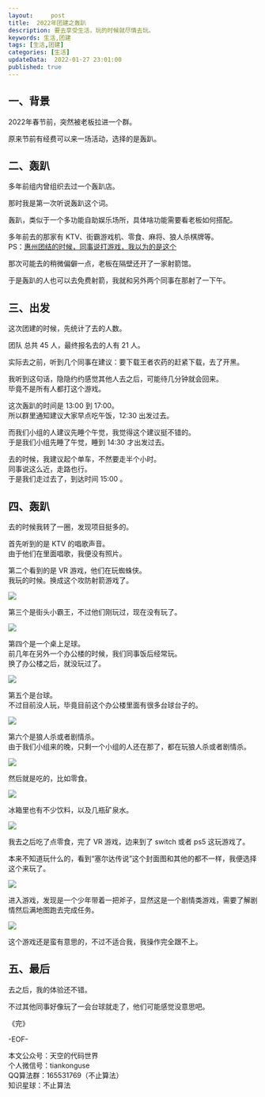 ```yaml
---   
layout:     post  
title:  2022年团建之轰趴      
description: 要去享受生活，玩的时候就尽情去玩。  
keywords: 生活,团建 
tags: [生活,团建]    
categories: [生活]  
updateData:  2022-01-27 23:01:00  
published: true  
---  
```



## 一、背景


2022年春节前，突然被老板拉进一个群。  


原来节前有经费可以来一场活动，选择的是轰趴。  


## 二、轰趴


多年前组内曾组织去过一个轰趴店。  


那时我是第一次听说轰趴这个词。  

 
轰趴，类似于一个多功能自助娱乐场所，具体啥功能需要看老板如何搭配。  


多年前去的那家有 KTV、街霸游戏机、零食、麻将、狼人杀棋牌等。  
PS：[惠州团结的时候，同事说打游戏，我以为的是这个](https://mp.weixin.qq.com/s/_Erg9rlKW7xgHbpZmljzDw)  


那次可能去的稍微偏僻一点，老板在隔壁还开了一家射箭馆。  


于是轰趴的人也可以去免费射箭，我就和另外两个同事在那射了一下午。  


## 三、出发  


这次团建的时候，先统计了去的人数。  


团队 总共 45 人，最终报名去的人有 21 人。  


实际去之前，听到几个同事在建议：要下载王者农药的赶紧下载，去了开黑。  


我听到这句话，隐隐约约感觉其他人去之后，可能待几分钟就会回来。  
毕竟不是所有人都打这个游戏。  


这次轰趴的时间是 13:00 到 17:00。  
所以群里通知建议大家早点吃午饭，12:30 出发过去。  


而我们小组的人建议先睡个午觉，我觉得这个建议挺不错的。  
于是我们小组先睡了午觉，睡到 14:30 才出发过去。  


去的时候，我建议起个单车，不然要走半个小时。  
同事说这么近，走路也行。  
于是我们走过去了，到达时间 15:00 。  


## 四、轰趴


去的时候我转了一圈，发现项目挺多的。  


首先听到的是 KTV 的唱歌声音。  
由于他们在里面唱歌，我便没有照片。  


第二个看到的是 VR 游戏，他们在玩蜘蛛侠。  
我玩的时候。换成这个攻防射箭游戏了。  


![](https://res2022.tiankonguse.com/images/2022/01/27/001.png)  


第三个是街头小霸王，不过他们刚玩过，现在没有玩了。  


![](https://res2022.tiankonguse.com/images/2022/01/27/002.png)  


第四个是一个桌上足球。  
前几年在另外一个办公楼的时候，我们同事饭后经常玩。  
换了办公楼之后，就没玩过了。  


![](https://res2022.tiankonguse.com/images/2022/01/27/003.png)  


第五个是台球。  
不过目前没人玩，毕竟目前这个办公楼里面有很多台球台子的。  



![](https://res2022.tiankonguse.com/images/2022/01/27/004.png)  


第六个是狼人杀或者剧情杀。  
由于我们小组来的晚，只剩一个小组的人还在那了，都在玩狼人杀或者剧情杀。  


![](https://res2022.tiankonguse.com/images/2022/01/27/005.png)  


然后就是吃的，比如零食。  



![](https://res2022.tiankonguse.com/images/2022/01/27/006.png)  



冰箱里也有不少饮料，以及几瓶矿泉水。  


![](https://res2022.tiankonguse.com/images/2022/01/27/007.png)  



我去之后吃了点零食，完了 VR 游戏，边来到了 switch 或者 ps5 这玩游戏了。  


本来不知道玩什么的，看到“塞尔达传说”这个封面图和其他的都不一样，我便选择这个来玩了。  


![](https://res2022.tiankonguse.com/images/2022/01/27/008.png) 


进入游戏，发现是一个少年带着一把斧子，显然这是一个剧情类游戏，需要了解剧情然后满地图跑去完成任务。  


![](https://res2022.tiankonguse.com/images/2022/01/27/009.png) 


这个游戏还是蛮有意思的，不过不适合我，我操作完全跟不上。  


## 五、最后  


去之后，我的体验还不错。  


不过其他同事好像玩了一会台球就走了，他们可能感觉没意思吧。  



《完》  


-EOF-  



本文公众号：天空的代码世界  
个人微信号：tiankonguse  
QQ算法群：165531769（不止算法）  
知识星球：不止算法  

